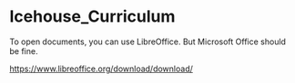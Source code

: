 # Icehouse_Curriculum

To open documents, you can use LibreOffice. But Microsoft Office should
be fine.

https://www.libreoffice.org/download/download/



